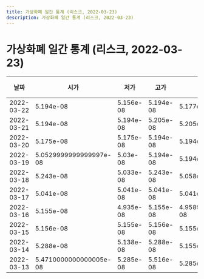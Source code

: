 ```yaml
---
title: 가상화폐 일간 통계 (리스크, 2022-03-23)
description: 가상화폐 일간 통계 (리스크, 2022-03-23)
---
```


가상화폐 일간 통계 (리스크, 2022-03-23)
===

|날짜|시가|저가|고가|종가|비고|
|--|--|--|--|--|--|
|2022-03-22|5.194e-08|5.156e-08|5.194e-08|5.177e-08|    |
|2022-03-21|5.194e-08|5.194e-08|5.205e-08|5.205e-08|    |
|2022-03-20|5.175e-08|5.175e-08|5.194e-08|5.194e-08|    |
|2022-03-19|5.0529999999999997e-08|5.03e-08|5.194e-08|5.194e-08|    |
|2022-03-18|5.243e-08|5.033e-08|5.243e-08|5.058e-08|    |
|2022-03-17|5.041e-08|5.041e-08|5.041e-08|5.041e-08|    |
|2022-03-16|5.155e-08|4.935e-08|5.155e-08|4.9589999999999996e-08|    |
|2022-03-15|5.156e-08|5.155e-08|5.156e-08|5.155e-08|    |
|2022-03-14|5.288e-08|5.138e-08|5.288e-08|5.155e-08|    |
|2022-03-13|5.4710000000000005e-08|5.285e-08|5.516e-08|5.285e-08|    |
